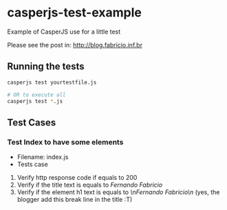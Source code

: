 # casperjs-test-example

Example of CasperJS use for a little test

Please see the post in: http://blog.fabricio.inf.br

## Running the tests
```bash
casperjs test yourtestfile.js

# OR to execute all
casperjs test *.js
```
## Test Cases
### Test Index to have some elements
* Filename: index.js
* Tests case
1. Verify http response code if equals to 200
2. Verify if the title text is equals to *Fernando Fabricio*
3. Verify if the element h1 text is equals to *\nFernando Fabricio\n* (yes, the blogger add this break line in the title :T)
